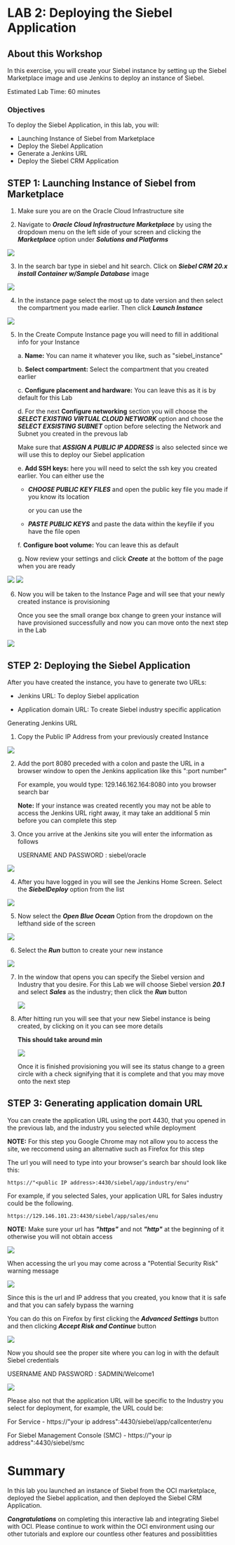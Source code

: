 # LAB 2: Deploying the Siebel Application

## About this Workshop

In this exercise, you will create your Siebel instance by setting up the Siebel Marketplace image and use Jenkins to deploy an instance of Siebel.

Estimated Lab Time: 60 minutes


  [](youtube:zNKxJjkq0Pw)

### Objectives

To deploy the Siebel Application, in this lab, you will:
*   Launching Instance of Siebel from Marketplace
*   Deploy the Siebel Application
*   Generate a Jenkins URL
*   Deploy the Siebel CRM Application


## **STEP 1**: Launching Instance of Siebel from Marketplace

1. Make sure you are on the Oracle Cloud Infrastructure site

2. Navigate to ***Oracle Cloud Infrastructure Marketplace*** by using the dropdown menu on the left side of your screen and clicking the ***Marketplace*** option under ***Solutions and Platforms***

![](./images/2.png " ")

3. In the search bar type in siebel and hit search. Click on ***Siebel CRM 20.x install Container w/Sample Database*** image

![](./images/3.png " ")

4. In the instance page select the most up to date version and then select the compartment you made earlier. Then click ***Launch Instance***

![](./images/4.png " ")

5. In the Create Compute Instance page you will need to fill in additional info for your Instance

    a.  **Name:** You can name it whatever you like, such as "siebel_instance"

    b.  **Select compartment:** Select the compartment that you created earlier

    c.  **Configure placement and hardware:** You can leave this as it is by default for this Lab

    d.   For the next **Configure networking** section you will choose the ***SELECT EXISTING VIRTUAL CLOUD NETWORK*** option and choose the ***SELECT EXSISTING SUBNET*** option before selecting the Network and Subnet you created in the prevous lab

    Make sure that ***ASSIGN A PUBLIC IP ADDRESS*** is also selected since we will use this to deploy our Siebel application

    e. **Add SSH keys:** here you will need to selct the ssh key you created earlier. You can either use the

    *   ***CHOOSE PUBLIC KEY FILES*** and open the public key file you made if you know its location

        or you can use the

    *   ***PASTE PUBLIC KEYS*** and paste the data within the keyfile if you have the file open

    f.  **Configure boot volume:** You can leave this as default

    g. Now review your settings and click ***Create*** at the bottom of the page when you are ready

![](./images/5.1.png " ")
![](./images/5.2.png " ")

6. Now you will be taken to the Instance Page and will see that your newly created instance is provisioning

     Once you see the small orange box change to green your instance will have provisioned successfully and now you can move onto the next step in the Lab

![](./images/6.png " ")


## **STEP 2**: Deploying the Siebel Application

After you have created the instance, you have to generate two URLs:

*	Jenkins URL: To deploy Siebel application

*	Application domain URL: To create Siebel industry specific application

Generating Jenkins URL

1.	Copy the Public IP Address from your previously created Instance

![](./images/2.1.png " ")

2.	Add the port 8080 preceded with a colon and paste the URL in a browser window to open the Jenkins application like this "<public IP address>:port number"

    For example, you would type: 129.146.162.164:8080 into you browser search bar

    **Note:** If your instance was created recently you may not be able to access the Jenkins URL right away, it may take an additional 5 min before you can complete this step

3. Once you arrive at the Jenkins site you will enter the information as follows

    USERNAME AND PASSWORD :  siebel/oracle


![](./images/2.3.png " ")

4. After you have logged in you will see the Jenkins Home Screen. Select the ***SiebelDeploy*** option from the list

![](./images/2.4.png " ")

5. Now select the ***Open Blue Ocean*** Option from the dropdown on the lefthand side of the screen

![](./images/2.5.png " ")

6. Select the ***Run*** button to create your new instance

![](./images/2.6.png " ")

7. In the window that opens you can specify the Siebel version and Industry that you desire. For this Lab we will choose Siebel version ***20.1*** and select ***Sales*** as the industry; then click the ***Run*** button

    ![](./images/2.7.png " ")

8. After hitting run you will see that your new Siebel instance is being created, by clicking on it you can see more details

    **This should take around min**

    ![](./images/2.8.png " ")

    Once it is finished provisioning you will see its status change to a green circle with a check signifying that it is complete and that you may move onto the next step

## **STEP 3**: Generating application domain URL

You can create the application URL using the port 4430, that you opened in the previous lab, and the industry you selected while deployment

**NOTE:** For this step you Google Chrome may not allow you to access the site, we reccomend using an alternative such as Firefox for this step

The url you will need to type into your browser's search bar should look like this:

    https://"<public IP address>:4430/siebel/app/industry/enu"

For example, if you selected Sales, your application URL for Sales industry  could be the following.

    https://129.146.101.23:4430/siebel/app/sales/enu

**NOTE:** Make sure your url has ***"https"*** and not ***"http"*** at the beginning of it otherwise you will not obtain access

![](./images/blast.png " ")

When accessing the url you may come across a "Potential Security Risk" warning message

![](./images/bblast.png " ")

Since this is the url and IP address that you created, you know that it is safe and that you can safely bypass the warning

You can do this on Firefox by first clicking the ***Advanced Settings*** button and then clicking ***Accept Risk and Continue*** button

![](./images/aclast.png " ")

Now you should see the proper site where you can log in with the default Siebel credentials

USERNAME AND PASSWORD :    SADMIN/Welcome1

![](./images/last.png " ")

Please also not that the application URL will be specific to the Industry you select for deployment, for example, the URL could be:

For Service - https://"your ip address":4430/siebel/app/callcenter/enu

For Siebel Management Console (SMC) - https://"your ip address":4430/siebel/smc

# Summary

In this lab you launched an instance of Siebel from the OCI marketplace, deployed the Siebel application, and then deployed the Siebel CRM Application.

***Congratulations*** on completing this interactive lab and integrating Siebel with OCI. Please continue to work within the OCI environment using our other tutorials and explore our countless other features and possiblitities
